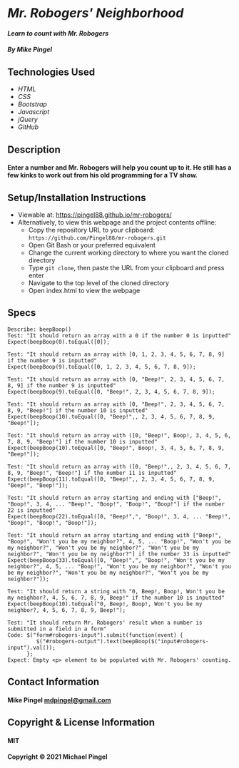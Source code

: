 # _Mr. Robogers' Neighborhood_
#### _Learn to count with Mr. Robogers_
#### _By Mike Pingel_
## Technologies Used
* _HTML_
* _CSS_
* _Bootstrap_
* _Javascript_
* _jQuery_
* _GitHub_
## Description
#### Enter a number and Mr. Robogers will help you count up to it. He still has a few kinks to work out from his old programming for a TV show.
## Setup/Installation Instructions
* Viewable at: https://pingel88.github.io/mr-robogers/
* Alternatively, to view this webpage and the project contents offline:
  * Copy the repository URL to your clipboard: `https://github.com/Pingel88/mr-robogers.git`
  * Open Git Bash or your preferred equivalent
  * Change the current working directory to where you want the cloned directory
  * Type `git clone`, then paste the URL from your clipboard and press enter
  * Navigate to the top level of the cloned directory
  * Open index.html to view the webpage
## Specs
```
Describe: beepBoop()
Test: "It should return an array with a 0 if the number 0 is inputted"
Expect(beepBoop(0).toEqual([0]);

Test: "It should return an array with [0, 1, 2, 3, 4, 5, 6, 7, 8, 9] if the number 9 is inputted"
Expect(beepBoop(9).toEqual([0, 1, 2, 3, 4, 5, 6, 7, 8, 9]);

Test: "It should return an array with [0, "Beep!", 2, 3, 4, 5, 6, 7, 8, 9] if the number 9 is inputted"
Expect(beepBoop(9).toEqual([0, "Beep!", 2, 3, 4, 5, 6, 7, 8, 9]);

Test: "It should return an array with [0, "Beep!", 2, 3, 4, 5, 6, 7, 8, 9, "Beep!"] if the number 10 is inputted"
Expect(beepBoop(10).toEqual([0, "Beep!",, 2, 3, 4, 5, 6, 7, 8, 9, "Beep!"]);

Test: "It should return an array with ([0, "Beep!", Boop!, 3, 4, 5, 6, 7, 8, 9, "Beep!"] if the number 10 is inputted"
Expect(beepBoop(10).toEqual([0, "Beep!", Boop!, 3, 4, 5, 6, 7, 8, 9, "Beep!"]);

Test: "It should return an array with ([0, "Beep!",, 2, 3, 4, 5, 6, 7, 8, 9, "Beep!", "Beep!"] if the number 11 is inputted"
Expect(beepBoop(11).toEqual([0, "Beep!",, 2, 3, 4, 5, 6, 7, 8, 9, "Beep!", "Beep!"]);

Test: "It should return an array starting and ending with ["Beep!", "Boop!", 3, 4, ... "Beep!", "Boop!", "Boop!", "Boop!"] if the number 22 is inputted"
Expect(beepBoop(22).toEqual([0, "Beep!",", "Boop!", 3, 4, ... "Beep!", "Boop!", "Boop!", "Boop!"]);

Test: "It should return an array starting and ending with ["Beep!", "Boop!", "Won't you be my neighbor?", 4, 5, ... "Boop!", "Won't you be my neighbor?", "Won't you be my neighbor?", "Won't you be my neighbor?", "Won't you be my neighbor?"] if the number 33 is inputted"
Expect(beepBoop(33).toEqual([0, "Beep!",", "Boop!", "Won't you be my neighbor?", 4, 5, ... "Boop!", "Won't you be my neighbor?", "Won't you be my neighbor?", "Won't you be my neighbor?", "Won't you be my neighbor?"]);

Test: "It should return a string with "0, Beep!, Boop!, Won't you be my neighbor?, 4, 5, 6, 7, 8, 9, Beep!" if the number 10 is inputted"
Expect(beepBoop(10).toEqual("0, Beep!, Boop!, Won't you be my neighbor?, 4, 5, 6, 7, 8, 9, Beep!");

Test: "It should return Mr. Robogers' result when a number is submitted in a field in a form"
Code: $("form#robogers-input").submit(function(event) {
         $("#robogers-output").text(beepBoop($("input#robogers-input").val());
      };
Expect: Empty <p> element to be populated with Mr. Robogers' counting.
```
## Contact Information
#### Mike Pingel mdpingel@gmail.com
## Copyright & License Information
#### MIT
#### Copyright &copy; 2021 Michael Pingel